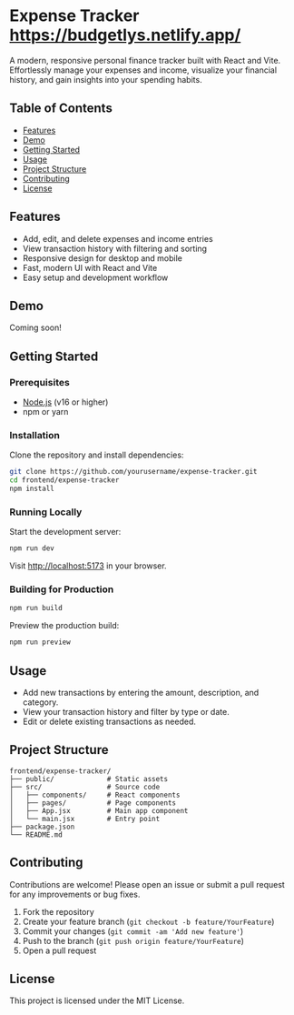 # Expense Tracker https://budgetlys.netlify.app/

A modern, responsive personal finance tracker built with React and Vite. Effortlessly manage your expenses and income, visualize your financial history, and gain insights into your spending habits.

## Table of Contents

- [Features](#features)
- [Demo](#demo)
- [Getting Started](#getting-started)
- [Usage](#usage)
- [Project Structure](#project-structure)
- [Contributing](#contributing)
- [License](#license)

## Features

- Add, edit, and delete expenses and income entries
- View transaction history with filtering and sorting
- Responsive design for desktop and mobile
- Fast, modern UI with React and Vite
- Easy setup and development workflow

## Demo

Coming soon!

## Getting Started

### Prerequisites

- [Node.js](https://nodejs.org/) (v16 or higher)
- npm or yarn

### Installation

Clone the repository and install dependencies:

```bash
git clone https://github.com/yourusername/expense-tracker.git
cd frontend/expense-tracker
npm install
```

### Running Locally

Start the development server:

```bash
npm run dev
```

Visit [http://localhost:5173](http://localhost:5173) in your browser.

### Building for Production

```bash
npm run build
```

Preview the production build:

```bash
npm run preview
```

## Usage

- Add new transactions by entering the amount, description, and category.
- View your transaction history and filter by type or date.
- Edit or delete existing transactions as needed.

## Project Structure

```
frontend/expense-tracker/
├── public/             # Static assets
├── src/                # Source code
│   ├── components/     # React components
│   ├── pages/          # Page components
│   ├── App.jsx         # Main app component
│   └── main.jsx        # Entry point
├── package.json
└── README.md
```

## Contributing

Contributions are welcome! Please open an issue or submit a pull request for any improvements or bug fixes.

1. Fork the repository
2. Create your feature branch (`git checkout -b feature/YourFeature`)
3. Commit your changes (`git commit -am 'Add new feature'`)
4. Push to the branch (`git push origin feature/YourFeature`)
5. Open a pull request

## License

This project is licensed under the MIT License.
